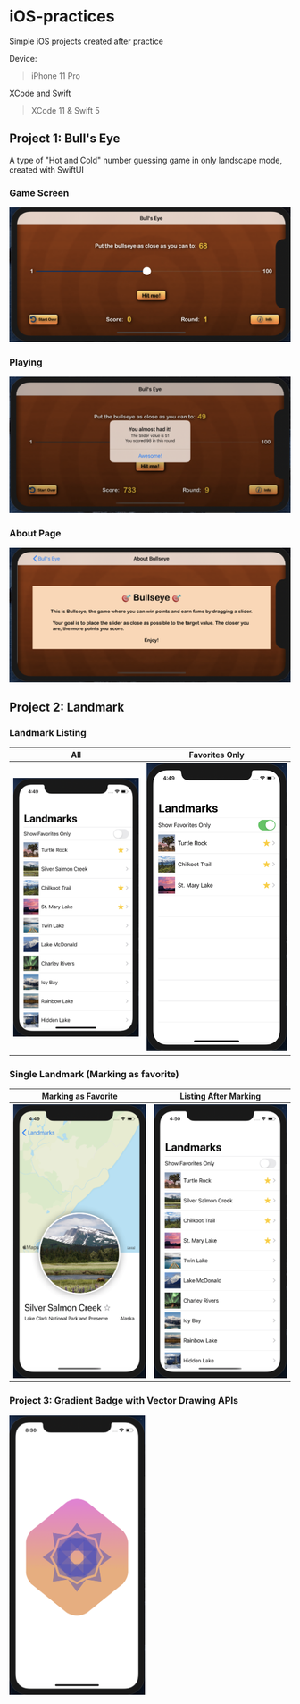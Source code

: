# iOS-practices

Simple iOS projects created after practice

Device:

> iPhone 11 Pro

XCode and Swift

> XCode 11 & Swift 5

## Project 1: Bull's Eye

A type of "Hot and Cold" number guessing game in only landscape mode, created with SwiftUI

### Game Screen

![](assets/bullseye1.png)

### Playing

![](assets/bullseye2.png)

### About Page

![](assets/bullseye3.png)

## Project 2: Landmark

### Landmark Listing

| All | Favorites Only |
| ----- | --------|
| ![](assets/landmark1.png) | ![](assets/landmark2.png) |

### Single Landmark (Marking as favorite)

| Marking as Favorite | Listing After Marking |
| ----- | --------|
| ![](assets/landmark3.png) | ![](assets/landmark4.png) |


### Project 3:  Gradient Badge with Vector Drawing APIs 

<img src="assets/badge.png" alt="badge" height="500px">
